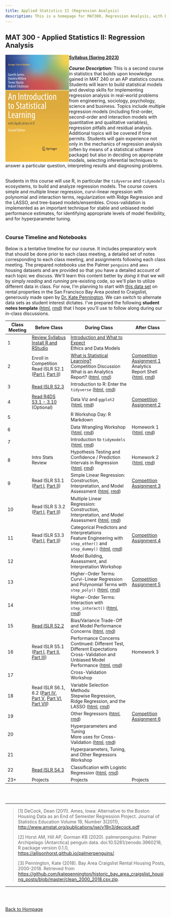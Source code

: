 ```yaml
---
title: Applied Statistics II (Regression Analysis)
description: This is a homepage for MAT300, Regression Analysis, with Dr. Gilbert at Southern New Hampshire University. This course introduces students to the construction, assessment, and interpretation of models in the regression setting.
---
```


## MAT 300 - Applied Statistics II: Regression Analysis

<img src="/SiteFiles/ISLR.png" align="left" width=200>[**Syllabus (Spring 2023)**](https://drive.google.com/file/d/16uY1DsSHVn3eMP1pL3G1t592U7ljlw2O/view?usp=share_link)<br/>
<br/>
***Course Description:*** This is a second course in statistics that builds upon knowledge gained in MAT 240 or an AP statistics course. Students will learn to build statistical models and develop skills for implementing regression analysis in real-world problems from engineering, sociology, psychology, science and business. Topics include multiple regression models (including first-order, second-order and interaction models with quantitative and qualitative variables), regression pitfalls and residual analysis. Additional topics will be covered if time permits. Students will gain experience not only in the mechanics of regression analysis (often by means of a statistical software package) but also in deciding on appropriate models, selecting inferential techniques to answer a particular question, interpreting results and diagnosing problems.<br/>
<br/>

Students in this course will use R, in particular the `tidyverse` and `tidymodels` ecosystems, to build and analyze regression models. The course covers simple and multiple linear regression, curvi-linear regression with polynomial and interaction terms, regularization with Ridge Regression and the LASSO, and tree-based models/ensembles. Cross-validation is implemented as an important technique for stable and unbiased model performance estimates, for identifying appropriate levels of model flexibility, and for hyperparameter tuning.<br/>
<br/>

### Course Timeline and Notebooks

Below is a tentative timeline for our course. It includes preparatory work that should be done prior to each class meeting, a detailed set of notes corresponding to each class meeting, and assignments following each class meeting. The prepared notebooks use the Palmer `penguins` and `ames` housing datasets and are provided so that you have a detailed account of each topic we discuss. We'll learn this content better by *doing* it that we will by simply *reading* and *running* pre-existing code, so we'll plan to utilize different data in class. For now, I'm planning to start with [this data set](https://github.com/rfordatascience/tidytuesday/tree/master/data/2022/2022-07-05) on rental properties in the San Francisco Bay Area posted to Craigslist, generously made open by [Dr. Kate Pennington](https://www.katepennington.org/data). We can switch to alternate data sets as student interest dictates. I've prepared the following **student notes template** ([html](https://agmath.github.io/RegressionCourse/StudentNotesTemplate.html), [rmd](https://agmath.github.io/RegressionCourse/StudentNotesTemplate.Rmd)) that I hope you'll use to follow along during our in-class discussions. 

| Class Meeting | Before Class | During Class | After Class |
|---------------|--------------|--------------|-------------|
| 1 | [Review Syllabus](https://drive.google.com/file/d/16uY1DsSHVn3eMP1pL3G1t592U7ljlw2O/view?usp=share_link) <br/> [Install R and RStudio](https://agmath.github.io/RegressionCourse/1b_AccessingRandRStudio.html) | [Introduction and What to Expect](https://agmath.github.io/RegressionCourse/1d_Outline.html)<br/> Ethics and Data Models |  |
| 2 | Enroll in Competition <br/> Read ISLR S2.1 ([Part I](https://www.youtube.com/watch?v=p9n2w236B48), [Part II](https://www.youtube.com/watch?v=HndOzII4jzs)) | [What is Statistical Learning?](https://agmath.github.io/RegressionCourse/2d_StatisticalLearning.html) <br/> Competition Discussion <br/> What is an Analytics Report? ([html](https://agmath.github.io/RegressionCourse/WhatIsAnAnalyticsReport.html), [rmd](https://agmath.github.io/RegressionCourse/WhatIsAnAnalyticsReport.Rmd)) | [Competition Assignment 1](https://agmath.github.io/RegressionCourse/CA1_StatementOfPurpose.html)  <br/> Analytics Report Shell ([html](https://agmath.github.io/RegressionCourse/AnalyticsReportShell.html), [rmd](https://agmath.github.io/RegressionCourse/AnalyticsReportShell.rmd)) |
| 3 | [Read ISLR S2.3](https://youtu.be/VaN1RUDuioQ) | Introduction to R: Enter the `tidyverse` ([html](https://agmath.github.io/RegressionCourse/3d_CrashCourse_TidyR.html), [rmd](https://agmath.github.io/RegressionCourse/3d_CrashCourse_TidyR.Rmd)) | |
| 4 | [Read R4DS S3.1 - 3.10](https://r4ds.had.co.nz/data-visualisation.html) <br/> (Optional) | Data Viz and `ggplot2` ([html](https://agmath.github.io/RegressionCourse/4d_DataViz_Primer.html), [rmd](https://agmath.github.io/RegressionCourse/4d_DataViz_Primer.Rmd)) | [Competition Assignment 2](https://agmath.github.io/RegressionCourse/CA2_ExploratoryDataAnalysis.html) |
| 5 |  | R Workshop Day: R Markdown |  |
| 6 |  | Data Wrangling Workshop ([html](https://agmath.github.io/RegressionCourse/6d_DataWrangling.html), [rmd](https://agmath.github.io/RegressionCourse/6d_DataWrangling.Rmd)) | Homework 1 ([html](https://agmath.github.io/RegressionCourse/HW1_DataWrangling.html), [rmd](https://agmath.github.io/RegressionCourse/HW1_DataWrangling.rmd)) |
| 7 |  | Introduction to `tidymodels` ([html](https://agmath.github.io/RegressionCourse/7d_tidymodelsOverview.html), [rmd](https://agmath.github.io/RegressionCourse/7d_tidymodelsOverview.Rmd)) |  |
| 8 | Intro Stats Review | Hypothesis Testing and Confidence / Prediction Intervals in Regression ([html](https://agmath.github.io/RegressionCourse/8d_IntroStatsForRegression_Review), [rmd](https://agmath.github.io/RegressionCourse/8d_IntroStatsForRegression_Review.Rmd)) | Homework 2 ([html](https://agmath.github.io/RegressionCourse/HW2_UnderstandingAssumptions.html), [rmd](https://agmath.github.io/RegressionCourse/HW2_UnderstandingAssumptions.rmd)) |
| 9 | Read ISLR S3.1 ([Part I](https://youtu.be/7TgVO_K75EY), [Part II](https://youtu.be/z10DqaVJh3c)) | Simple Linear Regression: <br/> Construction, Interpretation, and Model Assessment ([html](https://agmath.github.io/RegressionCourse/9d_SimpleLinearRegression.html), [rmd](https://agmath.github.io/RegressionCourse/9d_SimpleLinearRegression.Rmd)) | [Competition Assignment 3](https://agmath.github.io/RegressionCourse/CA3_SimpleLinearRegression_SubmitPredictions.html) |
| 10 | Read ISLR S 3.2 ([Part I](https://youtu.be/yzQHONabWhs), [Part II](https://youtu.be/lo7KnnvyEU0)) | Multiple Linear Regression: <br/> Construction, Interpretation, and Model Assessment ([html](https://agmath.github.io/RegressionCourse/10d_MultipleLinearRegression.html), [rmd](https://agmath.github.io/RegressionCourse/10d_MultipleLinearRegression.Rmd)) |  |
| 11 | Read ISLR S3.3 ([Part I](https://youtu.be/lo7KnnvyEU0), [Part II](https://youtu.be/sK80ZnhiaRI)) | Categorical Predictors and Interpretations <br/> Feature Engineering with `step_other()` and `step_dummy()` ([html](https://agmath.github.io/RegressionCourse/11d_CategoricalPredictors.html), [rmd](https://agmath.github.io/RegressionCourse/11d_CategoricalPredictors.Rmd)) | [Competition Assignment 4](https://agmath.github.io/RegressionCourse/CA4_MultipleLinearRegression_Interpretation_SubmitPredictions.html) |
| 12 |  | Model Building, Assessment, and Interpretation Workshop |  | 
| 13 |  | Higher-Order Terms: <br/> Curvi-Linear Regression and Polynomial Terms with `step_poly()` ([html](https://agmath.github.io/RegressionCourse/13d_HigherOrderTerms_Polynomial.html), [rmd](https://agmath.github.io/RegressionCourse/13d_HigherOrderTerms_Polynomial.Rmd)) | [Competition Assignment 5](https://agmath.github.io/RegressionCourse/CA5_HigherOrderModel_SubmitPredictions.html) |
| 14 |  | Higher-Order Terms: <br/> Interaction with `step_interact()` ([html](https://agmath.github.io/RegressionCourse/14d_HigherOrderTerms_Interaction.html), [rmd](https://agmath.github.io/RegressionCourse/14d_HigherOrderTerms_Interaction.Rmd)) |  |
| 15 | [Read ISLR S2.2](https://youtu.be/VaN1RUDuioQ) | Bias/Variance Trade-Off and Model Performance Concerns ([html](https://agmath.github.io/RegressionCourse/15d_BiasVarianceTradeOff_Overfitting.html), [rmd](https://agmath.github.io/RegressionCourse/15d_BiasVarianceTradeOff_Overfitting.Rmd)) |  |
| 16 | Read ISLR S5.1 ([Part I](https://youtu.be/ngrOYWgJjb4), [Part II](https://youtu.be/rSGzUy13F_0), [Part III](https://youtu.be/r64tRyHFAJ8)) | Performance Concerns Continued: Different Test, Different Expectations <br/> Cross-Validation and Unbiased Model Performance ([html](https://agmath.github.io/RegressionCourse/16d_CrossValidation.html), [rmd](https://agmath.github.io/RegressionCourse/16d_CrossValidation.Rmd)) | Homework 3 |
| 17 |  | Cross-Validation Workshop |  |
| 18 | Read ISLR S6.1, 6.2 ([Part IV](https://youtu.be/f_hkP_We0JY), [Part V](https://youtu.be/I8bPQ272Pbs), [Part VI](https://youtu.be/FlSQgXv7Dvw), <br/> [Part VII](https://youtu.be/8oEZkHqf_Rk)) | Variable Selection Methods: <br/> Stepwise Regression, Ridge Regression, and the LASSO ([html](https://agmath.github.io/RegressionCourse/17d_VariableSelectionMethods.html), [rmd](https://agmath.github.io/RegressionCourse/17d_VariableSelectionMethods.Rmd)) |  |
| 19 |  | Other Regressors ([html](https://agmath.github.io/RegressionCourse/18d_OtherRegressors.html), [rmd](https://agmath.github.io/RegressionCourse/18d_OtherRegressors.Rmd)) | [Competition Assignment 6](https://agmath.github.io/RegressionCourse/CA6_OtherRegressors_SubmitPredictions.html) | 
| 20 |  | Hyperparameters and Tuning <br/> More uses for Cross-Validation ([html](https://agmath.github.io/RegressionCourse/19d_HyperparameterTuning.html), [rmd](https://agmath.github.io/RegressionCourse/19d_HyperparameterTuning.Rmd)) |  |
| 21 |  | Hyperparameters, Tuning, and Other Regressors Workshop |  | 
| 22 | [Read ISLR S4.3](https://youtu.be/RN_dweQpcpo) | Classification with Logistic Regression ([html](https://agmath.github.io/RegressionCourse/20d_ClassificationAndLogisticRegression.html), [rmd](https://agmath.github.io/RegressionCourse/20d_ClassificationAndLogisticRegression.Rmd)) |  |
| 23+ | Projects | Projects | Projects |

<br/>
<br/>

***

> [1] DeCock, Dean (2011). Ames, Iowa: Alternative to the Boston Housing Data as an End of Semester Regression Project. Journal of Statistics Education Volume 19, Number 3(2011),
http://www.amstat.org/publications/jse/v19n3/decock.pdf
>
> [2] Horst AM, Hill AP, Gorman KB (2020). palmerpenguins: Palmer Archipelago (Antarctica) penguin data. doi:10.5281/zenodo.3960218, R package version 0.1.0, https://allisonhorst.github.io/palmerpenguins/.
>
> [3] Pennington, Kate (2018). Bay Area Craigslist Rental Housing Posts, 2000-2018. Retrieved from https://github.com/katepennington/historic_bay_area_craigslist_housing_posts/blob/master/clean_2000_2018.csv.zip.

***

<br/>
<br/>

[Back to Hompage](https://agmath.github.io/)
